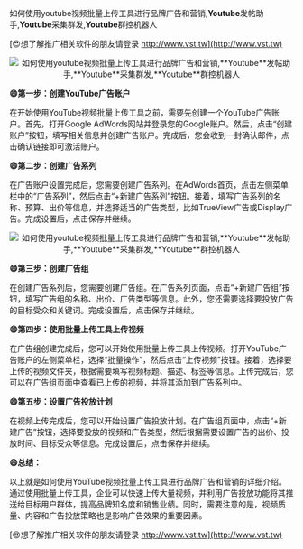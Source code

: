 如何使用youtube视频批量上传工具进行品牌广告和营销,**Youtube**发帖助手,**Youtube**采集群发,**Youtube**群控机器人

[😍想了解推广相关软件的朋友请登录 http://www.vst.tw](http://www.vst.tw)

 <center><img src="https://vst.tw/MP4/tuiguang/png/7.png" alt="如何使用youtube视频批量上传工具进行品牌广告和营销,**Youtube**发帖助手,**Youtube**采集群发,**Youtube**群控机器人"></center>

**😄第一步：创建YouTube广告账户**

在开始使用YouTube视频批量上传工具之前，需要先创建一个YouTube广告账户。首先，打开Google AdWords网站并登录您的Google账户。然后，点击“创建账户”按钮，填写相关信息并创建广告账户。完成后，您会收到一封确认邮件，点击确认链接即可激活账户。

**😄第二步：创建广告系列**

在广告账户设置完成后，您需要创建广告系列。在AdWords首页，点击左侧菜单栏中的“广告系列”，然后点击“+新建广告系列”按钮。接着，填写广告系列的名称、预算、出价等信息，并选择适当的广告类型，比如TrueView广告或Display广告。完成设置后，点击保存并继续。

 <center><img src="https://vst.tw/MP4/tuiguang/png/1.png" alt="如何使用youtube视频批量上传工具进行品牌广告和营销,**Youtube**发帖助手,**Youtube**采集群发,**Youtube**群控机器人"></center>

**😄第三步：创建广告组**

在创建广告系列后，您需要创建广告组。在广告系列页面，点击“+新建广告组”按钮，填写广告组的名称、出价、广告类型等信息。此外，您还需要选择要投放广告的目标受众和关键词。完成设置后，点击保存并继续。

**😄第四步：使用批量上传工具上传视频**

在广告组创建完成后，您可以开始使用批量上传工具上传视频。打开YouTube广告账户的左侧菜单栏，选择“批量操作”，然后点击“上传视频”按钮。接着，选择要上传的视频文件夹，根据需要填写视频标题、描述、标签等信息。上传完成后，您可以在广告组页面中查看已上传的视频，并将其添加到广告系列中。

**😄第五步：设置广告投放计划**

在视频上传完成后，您可以开始设置广告投放计划。在广告组页面中，点击“+新建广告”按钮，选择要投放的视频和广告类型，然后根据需要设置广告的出价、投放时间、目标受众等信息。完成设置后，点击保存并继续。

**😄总结：**

以上就是如何使用YouTube视频批量上传工具进行品牌广告和营销的详细介绍。通过使用批量上传工具，企业可以快速上传大量视频，并利用广告投放功能将其推送给目标用户群体，提高品牌知名度和销售业绩。同时，需要注意的是，视频质量、内容和广告投放策略也是影响广告效果的重要因素。

[😍想了解推广相关软件的朋友请登录 http://www.vst.tw](http://www.vst.tw)



